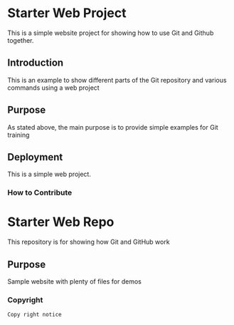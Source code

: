 # Starter Web Project
This is a simple website project for showing how to use Git and Github together.
## Introduction

This is an example to show different parts of the Git repository and various commands using a web project
## Purpose

As stated above, the main purpose is to provide simple examples for Git training

## Deployment

This is a simple web project.

### How to Contribute

# Starter Web Repo

This repository is for showing how Git and GitHub work

## Purpose

Sample website with plenty of files for demos

### Copyright
	Copy right notice